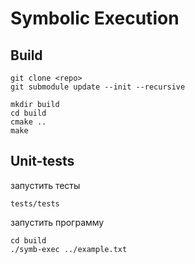 # Symbolic Execution

## Build
 
```
git clone <repo>
git submodule update --init --recursive
```

```
mkdir build
cd build
cmake ..
make
```

## Unit-tests

запустить тесты 

```
tests/tests
```
запустить программу 

```
cd build
./symb-exec ../example.txt
```
